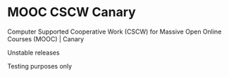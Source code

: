 # MOOC CSCW Canary

Computer Supported Cooperative Work (CSCW) for Massive Open Online Courses (MOOC) | Canary

Unstable releases

Testing purposes only
